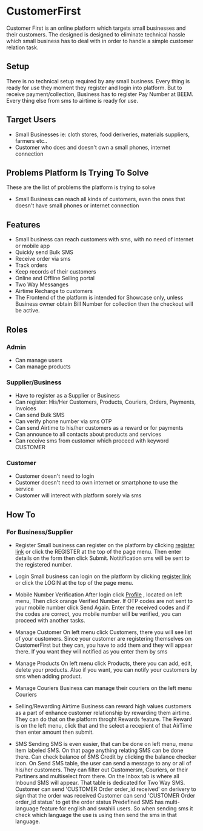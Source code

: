 # CustomerFirst

Customer First is an online platform which targets small businesses and their customers. The designed is designed to eliminate technical hassle which small business has to deal with in order to handle a simple customer relation task.

## Setup
There is no technical setup required by any small business. Every thing is ready for use they moment they register and login into platform. But to receive payment/collection, Business has to register Pay Number at BEEM. Every thing else from sms to airtime is ready for use.

## Target Users
- Small Businesses ie: cloth stores, food deriveries, materials suppliers, farmers etc..
- Customer who does and doesn't own a small phones, internet connection

## Problems Platform Is Trying To Solve
These are the list of problems the platform is trying to solve
- Small Business can reach all kinds of customers, even the ones that doesn't have small phones or internet connection

## Features
- Small business can reach customers with sms, with no need of internet or mobile app
- Quickly send Bulk SMS
- Receive order via sms
- Track orders
- Keep records of their customers
- Online and Offline Selling portal 
- Two Way Messanges
- Airtime Recharge to customers
- The Frontend of the platform is intended for Showcase only, unless Business owner obtain Bill Number for collection then the checkout will be active.

## Roles
### Admin
- Can manage users
- Can manage products

### Supplier/Business
- Have to register as a Supplier or Business
- Can register: His/Her Customers, Products, Couriers, Orders, Payments, Invoices
- Can send Bulk SMS
- Can verify phone number via sms OTP
- Can send Airtime to his/her customers as a reward or for payments
- Can announce to all contacts about products and services
- Can receive sms from customer which proceed with keyword CUSTOMER

### Customer
- Customer doesn't need to login
- Customer doesn't need to own internet or smartphone to use the service
- Customer will interect with platform sorely via sms


## How To
### For Business/Supplier
- Register
Small business can register on the platform by clicking [register link](http://customer.martian4x.com/supplier_register) or click the REGISTER at the top of the page menu. Then enter details on the form then click Submit. Notitification sms will be sent to the registered number.

- Login
Small business can login on the platform by clicking [register link](http://customer.martian4x.com/login) or click the LOGIN at the top of the page menu.

- Mobile Number Verification
After login click [Profile](http://customer.martian4x.com/profile) , located on left menu, Then click orange Verified Number. If OTP codes are not sent to your mobile number click Send Again. Enter the received codes and if the codes are correct, you mobile number will be verified, you can proceed with another tasks.

- Manage Customer
On left menu click Customers, there you will see list of your customers. Since your customer are registering themselves on CustomerFirst but they can, you have to add them and they will appear there.
If you want they will notified as you enter them by sms

- Manage Products
On left menu click Products, there you can add, edit, delete your products. Also if you want, you can notify your customers by sms when adding product.

- Manage Couriers
Business can manage their couriers on the left menu Couriers

- Selling/Rewarding Airtime
Business can reward high values customers as a part of enhance customer relationship by rewarding them airtime. They can do that on the platform throght Rewards feature. The Reward is on the left menu, click that and the select a recepient of that AirTime then enter amount then submit.

- SMS
Sending SMS is even easier, that can be done on left menu, menu item labeled SMS. On that page anything relating SMS can be done there. Can check balance of SMS Credit by clicking the balance checker icon.
On Send SMS table, the user can send a message to any or all of his/her customers. They can filter out Customersm, Couriers, or their Partiners and multiselect from there. 
On the Inbox tab is where all Inbound SMS will appear. That table is dedicated for Two Way SMS.
Customer can send 'CUSTOMER Order order_id received' on derivery to sign that the order was received
Customer can send 'CUSTOMER Order order_id status' to get the order status
Predefined SMS has multi-language feature for english and swahili users. So when sending sms it check which language the use is using then send the sms in that language.

